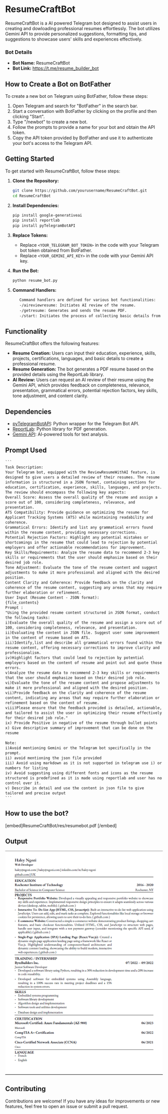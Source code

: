 # ResumeCraftBot

ResumeCraftBot is a AI powered Telegram bot designed to assist users in creating and dowloading professional resumes effortlessly. The bot utilizes Gemini API to provide personalized suggestions, formatting tips, and suggestions to showcase users' skills and experiences effectively.

### Bot Details

- **Bot Name:** ResumeCraftBot
- **Bot Link:** https://t.me/resume_builder_bot

## How to Create a Bot on BotFather

To create a new bot on Telegram using BotFather, follow these steps:

1. Open Telegram and search for "BotFather" in the search bar.
2. Start a conversation with BotFather by clicking on the profile and then clicking "Start".
3. Type "/newbot" to create a new bot.
4. Follow the prompts to provide a name for your bot and obtain the API token.
5. Copy the API token provided by BotFather and use it to authenticate your bot's access to the Telegram API.


## Getting Started

To get started with ResumeCraftBot, follow these steps:

1. **Clone the Repository:**

    ```bash
    git clone https://github.com/yourusername/ResumeCraftBot.git
    cd ResumeCraftBot
    ```

2. **Install Dependencies:**

    ```bash
    pip install google-generativeai
    pip install reportlab
    pip install pyTelegramBotAPI
    ```

3. **Replace Tokens:**

    - Replace `<YOUR_TELEGRAM_BOT_TOKEN>` in the code with your Telegram bot token obtained from BotFather.
    - Replace `<YOUR_GEMINI_API_KEY>` in the code with your Gemini API key.

4. **Run the Bot:**

    ```bash
    python resume_bot.py
    ```

5. **Command Handlers:**
   ```bash
      Command handlers are defined for various bot functionalities:
      -/aireviewresume: Initiates AI review of the resume.
      -/getresume: Generates and sends the resume PDF.
      -/start: Initiates the process of collecting basic details from the user.
   ```

## Functionality

ResumeCraftBot offers the following features:

- **Resume Creation:** Users can input their education, experience, skills, projects, certifications, languages, and basic details to create a professional resume.
- **Resume Generation:** The bot generates a PDF resume based on the provided details using the ReportLab library.
- **AI Review:** Users can request an AI review of their resume using the Gemini API, which provides feedback on completeness, relevance, presentation, grammatical errors, potential rejection factors, key skills, tone adjustment, and content clarity.

## Dependencies

- [pyTelegramBotAPI](https://github.com/eternnoir/pyTelegramBotAPI): Python wrapper for the Telegram Bot API.
- [ReportLab](https://bitbucket.org/rptlab/reportlab/src/master/): Python library for PDF generation.
- [Gemini API](https://geminiapi.com/): AI-powered tools for text analysis.

## Prompt Used
    ```
    Task Description:
    Your Telegram bot, equipped with the ReviewResumeWithAI feature, is designed to give users a detailed review of their resumes. The resume information is structured in a JSON format, containing sections for       education, certification, experience, skills, languages, and projects. The review should encompass the following key aspects:
    Overall Score: Assess the overall quality of the resume and assign a score out of 100, considering completeness, relevance, and presentation.
    ATS Compatibility: Provide guidance on optimizing the resume for Applicant Tracking Systems (ATS) while maintaining readability and coherence.
    Grammatical Errors: Identify and list any grammatical errors found within the resume content, providing necessary corrections.
    Potential Rejection Factors: Highlight any potential mistakes or shortcomings in the resume that could lead to rejection by potential employers and offer actionable recommendations for improvement.
    Key Skills/Requirements: Analyze the resume data to recommend 2-3 key skills or requirements that the user should emphasize based on their desired job role.
    Tone Adjustment: Evaluate the tone of the resume content and suggest adjustments to make it more professional and aligned with the desired position.
    Content Clarity and Coherence: Provide feedback on the clarity and coherence of the resume content, suggesting any areas that may require further elaboration or refinement.
    User Input (Resume Content - JSON format):
    {file_contents}
    Prompt :
    "Using the provided resume content structured in JSON format, conduct the following tasks:
    i)Evaluate the overall quality of the resume and assign a score out of 100, considering completeness, relevance, and presentation.
    ii)Evaluating the content in JSON file. Suggest user some improvement in the content of resume based on ATS.
    iii)Identify,list and describe all grammatical errors found within the resume content, offering necessary corrections to improve clarity and professionalism.
    iv)Highlight factors that could lead to rejection by potential employers based on the content of resume and point out and quote those errors.
    v)Analyze the resume data to recommend 2-3 key skills or requirements that the user should emphasize based on their desired job role.
    vi)Evaluate the tone of the resume content and propose adjustments to make it more professional and aligned with the desired position.
    vii)Provide feedback on the clarity and coherence of the resume content, indicating any areas that may require further elaboration or refinement based on the content of resume.
    viii)Please ensure that the feedback provided is detailed, actionable, and tailored to assist the user in optimizing their resume effectively for their desired job role."
    ix) Provide Positive in negative of the resume through bullet points
    x) Give descriptive summary of improvement that can be done on the resume

    Note:
    i)Avoid mentioning Gemini or the Telegram bot specifically in the prompt.
    ii) avoid mentioning the json file provided
    iii) Avoid using markdown as it is not supported in telegram use i) or numbers for listing
    iv) Avoid suggesting using different fonts and icons as the resume structured is predefined as it is made using reportlab and user has no control over it.
    v) Describe in detail and use the content in json file to give tailored and precise output
    ```

## How to use the bot?
[embed]ResumeCraftBot/res/resumebot.pdf [/embed]


## Output
![Alt text](ResumeCraftBot/res/SS.png)

## Contributing

Contributions are welcome! If you have any ideas for improvements or new features, feel free to open an issue or submit a pull request.

